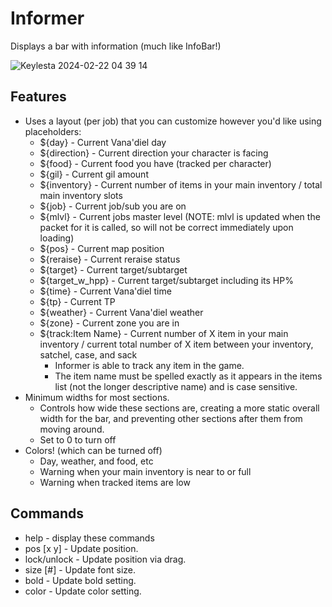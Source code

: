 # Informer
Displays a bar with information (much like InfoBar!)


![Keylesta 2024-02-22 04 39 14](https://github.com/iLVL-Key/FFXI/assets/101156258/cf77b9fe-f046-471a-a37d-c5ccb4e79fe2)


## Features
- Uses a layout (per job) that you can customize however you'd like using placeholders:
  - ${day} - Current Vana'diel day
  - ${direction} - Current direction your character is facing
  - ${food} - Current food you have (tracked per character)
  - ${gil} - Current gil amount
  - ${inventory} - Current number of items in your main inventory / total main inventory slots
  - ${job} - Current job/sub you are on
  - ${mlvl} - Current jobs master level (NOTE: mlvl is updated when the packet for it is called, so will not be correct immediately upon loading)
  - ${pos} - Current map position
  - ${reraise} - Current reraise status
  - ${target} - Current target/subtarget
  - ${target_w_hpp} - Current target/subtarget including its HP%
  - ${time} - Current Vana'diel time
  - ${tp} - Current TP
  - ${weather} - Current Vana'diel weather
  - ${zone} - Current zone you are in
  - ${track:Item Name} - Current number of X item in your main inventory / current total number of X item between your inventory, satchel, case, and sack
    - Informer is able to track any item in the game.
    - The item name must be spelled exactly as it appears in the items list (not the longer descriptive name) and is case sensitive.
- Minimum widths for most sections.
  - Controls how wide these sections are, creating a more static overall width for the bar, and preventing other sections after them from moving around.
  - Set to 0 to turn off
- Colors! (which can be turned off)
  - Day, weather, and food, etc
  - Warning when your main inventory is near to or full
  - Warning when tracked items are low

## Commands
- help - display these commands
- pos [x y] - Update position.
- lock/unlock - Update position via drag.
- size [#] - Update font size.
- bold - Update bold setting.
- color - Update color setting.
